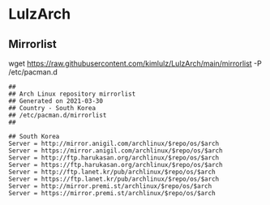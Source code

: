 # LulzArch

## Mirrorlist
wget https://raw.githubusercontent.com/kimlulz/LulzArch/main/mirrorlist -P /etc/pacman.d

```
##
## Arch Linux repository mirrorlist
## Generated on 2021-03-30
## Country - South Korea
## /etc/pacman.d/mirrorlist
##

## South Korea
Server = http://mirror.anigil.com/archlinux/$repo/os/$arch
Server = https://mirror.anigil.com/archlinux/$repo/os/$arch
Server = http://ftp.harukasan.org/archlinux/$repo/os/$arch
Server = https://ftp.harukasan.org/archlinux/$repo/os/$arch
Server = http://ftp.lanet.kr/pub/archlinux/$repo/os/$arch
Server = https://ftp.lanet.kr/pub/archlinux/$repo/os/$arch
Server = http://mirror.premi.st/archlinux/$repo/os/$arch
Server = https://mirror.premi.st/archlinux/$repo/os/$arch
```
